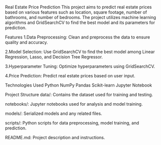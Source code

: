 Real Estate Price Prediction
This project aims to predict real estate prices based on various features such as location, square footage, number of bathrooms, and number of bedrooms. The project utilizes machine learning algorithms and GridSearchCV to find the best model and its parameters for prediction.

Features
1.Data Preprocessing: Clean and preprocess the data to ensure quality and accuracy.

2.Model Selection: Use GridSearchCV to find the best model among Linear Regression, Lasso, and Decision Tree Regressor.

3.Hyperparameter Tuning: Optimize hyperparameters using GridSearchCV.

4.Price Prediction: Predict real estate prices based on user input.


Technologies Used
Python
NumPy
Pandas
Scikit-learn
Jupyter Notebook


Project Structure
data/: Contains the dataset used for training and testing.

notebooks/: Jupyter notebooks used for analysis and model training.

models/: Serialized models and any related files.

scripts/: Python scripts for data preprocessing, model training, and prediction.

README.md: Project description and instructions.
